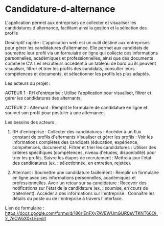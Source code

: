# Candidature-d-alternance
 L'application permet aux entreprises de collecter et visualiser les candidatures d'alternance, facilitant ainsi la gestion et la sélection des profils

  Descriptif rapide :
L'application web est un outil destiné aux entreprises pour gérer les candidatures d'alternance. Elle permet aux candidats de soumettre leur profil via un formulaire en ligne qui collecte des informations personnelles, académiques et professionnelles, ainsi que des documents comme le CV. Les recruteurs accèdent à un tableau de bord où ils peuvent visualiser, filtrer et trier les profils des candidats, consulter leurs compétences et documents, et sélectionner les profils les plus adaptés.

Les acteurs du projet :

ACTEUR 1 :
RH d'entreprise : Utilise l'application pour visualiser, filtrer et gérer les candidatures des alternants.


ACTEUR 2 :
Alternant : Remplit le formulaire de candidature en ligne et soumet son profil pour postuler à une alternance.

   Les besoins des acteurs :
1. RH d'entreprise :
Collecter des candidatures : Accéder à un flux constant de profils d'alternants
Visualiser et gérer les profils : Voir les informations complètes des candidats (éducation, expérience, compétences, documents).
Filtrer et trier les candidatures : Utiliser des critères spécifiques (compétences, niveau d'études, disponibilité) pour trier les profils.
Suivre les étapes de recrutement : Mettre à jour l'état des candidatures (ex. : sélectionnée, en entretien, rejetée).

2. Alternant :
Soumettre une candidature facilement : Remplir un formulaire en ligne avec ses informations personnelles, académiques et professionnelles.
Avoir un retour sur sa candidature : Recevoir des notifications sur l'état de la candidature (ex. : soumise, en cours de traitement).
Accéder à des informations sur l'entreprise : Connaître les détails du poste ou de l'entreprise à travers l'interface.

  Lien de formulaire :
https://docs.google.com/forms/d/186rlEnFXy7AVEWUmGUR0eVTKNT66Oi_2_7eCWoX0xLE/edit
